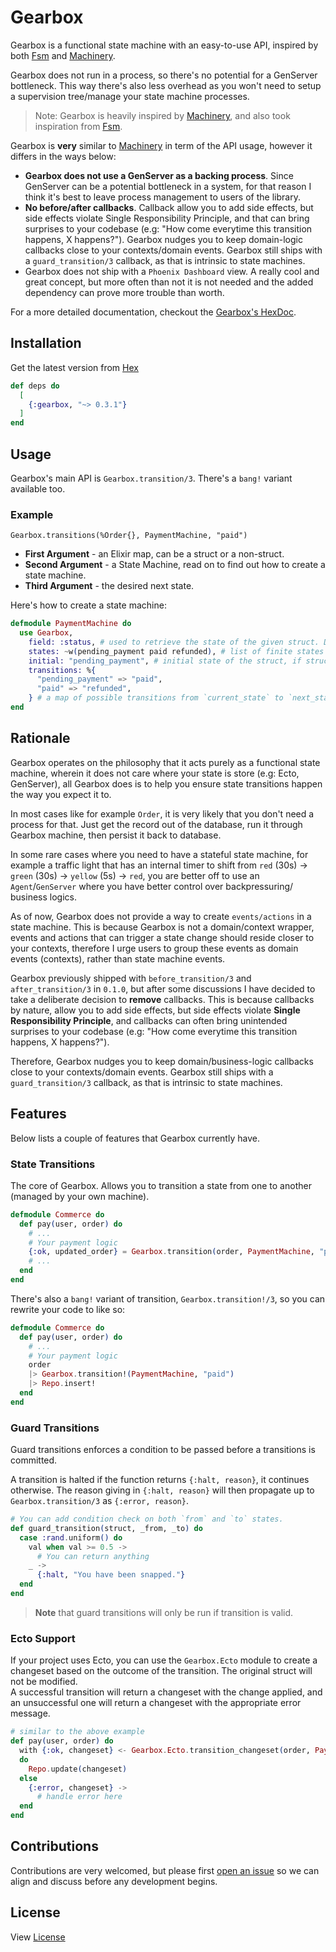 # Gearbox

Gearbox is a functional state machine with an easy-to-use API, inspired by both
[Fsm](https://github.com/sasa1977/fsm) and [Machinery](https://github.com/joaomdmoura/machinery).

Gearbox does not run in a process, so there's no potential for a GenServer bottleneck.
This way there's also less overhead as you won't need to setup a supervision tree/manage your state machine processes.

> Note: Gearbox is heavily inspired by [Machinery](https://github.com/joaomdmoura/machinery),
> and also took inspiration from [Fsm](https://github.com/sasa1977/fsm).

Gearbox is **very** similar to [Machinery](https://github.com/joaomdmoura/machinery) in term of
the API usage, however it differs in the ways below:

- **Gearbox does not use a GenServer as a backing process**.
  Since GenServer can be a potential bottleneck in a system, for that reason I think it's best
  to leave process management to users of the library.
- **No before/after callbacks**. Callback allow you to add side effects, but side effects violate
  Single Responsibility Principle, and that can bring surprises to your codebase
  (e.g: "How come everytime this transition happens, X happens?"). Gearbox nudges you to keep domain-logic
  callbacks close to your contexts/domain events. Gearbox still ships with a `guard_transition/3` callback,
  as that is intrinsic to state machines.
- Gearbox does not ship with a `Phoenix Dashboard` view.
  A really cool and great concept, but more often than not it is not needed and the added dependency
  can prove more trouble than worth.

For a more detailed documentation, checkout the [Gearbox's HexDoc](https://hexdocs.pm/gearbox).

## Installation

Get the latest version from [Hex](https://hex.pm/packages/gearbox)

```elixir
def deps do
  [
    {:gearbox, "~> 0.3.1"}
  ]
end
```

## Usage

Gearbox's main API is `Gearbox.transition/3`. There's a `bang!` variant available too.

### Example

`Gearbox.transitions(%Order{}, PaymentMachine, "paid")`

- **First Argument** - an Elixir map, can be a struct or a non-struct.
- **Second Argument** - a State Machine, read on to find out how to create a state machine.
- **Third Argument** - the desired next state.

Here's how to create a state machine:

```elixir
defmodule PaymentMachine do
  use Gearbox,
    field: :status, # used to retrieve the state of the given struct. Defaults to `:state`
    states: ~w(pending_payment paid refunded), # list of finite states in the state machine
    initial: "pending_payment", # initial state of the struct, if struct has `nil` state to begin with. Defaults to the first item of `:states`
    transitions: %{
      "pending_payment" => "paid",
      "paid" => "refunded",
    } # a map of possible transitions from `current_state` to `next_state`. `*` wildcard is allowed to indicate any states.
end
```

## Rationale

Gearbox operates on the philosophy that it acts purely as a functional state machine, wherein
it does not care where your state is store (e.g: Ecto, GenServer), all Gearbox does is to help you
ensure state transitions happen the way you expect it to.

In most cases like for example `Order`, it is very likely that you don't need a process for that.
Just get the record out of the database, run it through Gearbox machine, then persist it back to database.

In some rare cases where you need to have a stateful state machine, for example a traffic light
that has an internal timer to shift from `red` (30s) -> `green` (30s) -> `yellow` (5s) -> `red`,
you are better off to use an `Agent`/`GenServer` where you have better control over backpressuring/
business logics.

As of now, Gearbox does not provide a way to create `events/actions` in a state machine.
This is because Gearbox is not a domain/context wrapper, events and actions that can
trigger a state change should reside closer to your contexts, therefore I urge users to
group these events as domain events (contexts), rather than state machine events.

Gearbox previously shipped with `before_transition/3` and `after_transition/3` in `0.1.0`,
but after some discussions I have decided to take a deliberate decision to **remove** callbacks.
This is because callbacks by nature, allow you to add side effects, but side effects violate
**Single Responsibility Principle**, and callbacks can often bring unintended surprises
to your codebase (e.g: "How come everytime this transition happens, X happens?").

Therefore, Gearbox nudges you to keep domain/business-logic callbacks close to your contexts/domain events.
Gearbox still ships with a `guard_transition/3` callback, as that is intrinsic to state machines.

## Features
Below lists a couple of features that Gearbox currently have.

### State Transitions
The core of Gearbox. Allows you to transition a state from one to another (managed by your own machine).

```elixir
defmodule Commerce do
  def pay(user, order) do
    # ...
    # Your payment logic
    {:ok, updated_order} = Gearbox.transition(order, PaymentMachine, "paid")
    # ...
  end
end
```

There's also a `bang!` variant of transition, `Gearbox.transition!/3`, so you can rewrite your code to like so:

```elixir
defmodule Commerce do
  def pay(user, order) do
    # ...
    # Your payment logic
    order
    |> Gearbox.transition!(PaymentMachine, "paid")
    |> Repo.insert!
  end
end
```

### Guard Transitions
Guard transitions enforces a condition to be passed before a transitions is committed.

A transition is halted if the function returns `{:halt, reason}`, it continues otherwise.
The reason giving in `{:halt, reason}` will then propagate up to `Gearbox.transition/3`
as `{:error, reason}`.

```elixir
# You can add condition check on both `from` and `to` states.
def guard_transition(struct, _from, _to) do
  case :rand.uniform() do
    val when val >= 0.5 ->
      # You can return anything
    _ ->
      {:halt, "You have been snapped."}
  end
end
```

> **Note** that guard transitions will only be run if transition is valid.

### Ecto Support
If your project uses Ecto, you can use the `Gearbox.Ecto` module to create a changeset based on the outcome of the transition. The original struct will not be modified.  
A successful transition will return a changeset with the change applied, and an unsuccessful one will return a changeset with the appropriate error message.

````elixir
# similar to the above example
def pay(user, order) do
  with {:ok, changeset} <- Gearbox.Ecto.transition_changeset(order, PaymentMachine, "paid")
  do
    Repo.update(changeset)
  else
    {:error, changeset} ->
      # handle error here
  end
end
````

## Contributions
Contributions are very welcomed, but please first [open an issue](https://github.com/edisonywh/gearbox/issues/new) so we can align and discuss before any development begins.

## License

View [License](https://github.com/edisonywh/gearbox/blob/master/LICENSE)
